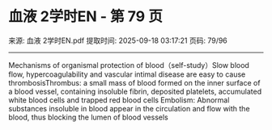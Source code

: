 # 血液 2学时EN - 第 79 页

来源: 血液 2学时EN.pdf
提取时间: 2025-09-18 03:17:21
页码: 79/96

---

Mechanisms of organismal protection of blood（self-study）Slow blood flow, hypercoagulability and vascular intimal disease are easy to cause thrombosisThrombus: a small mass of blood formed on the inner surface of a blood vessel, containing insoluble fibrin, deposited platelets, accumulated white blood cells and trapped red blood cells
Embolism: Abnormal substances insoluble in blood appear in the circulation and flow with the blood, thus blocking the lumen of blood vessels